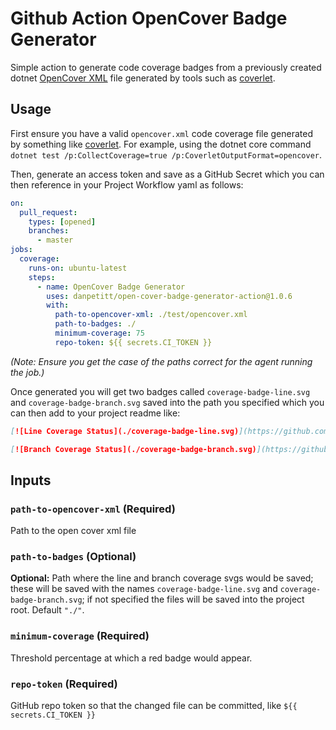 # Github Action OpenCover Badge Generator

Simple action to generate code coverage badges from a previously created dotnet [OpenCover XML](https://github.com/OpenCover/opencover) file generated by tools such as [coverlet](https://github.com/tonerdo/coverlet).

## Usage

First ensure you have a valid `opencover.xml` code coverage file generated by something like [coverlet](https://github.com/tonerdo/coverlet). For example, using the dotnet core command `dotnet test /p:CollectCoverage=true /p:CoverletOutputFormat=opencover`.

Then, generate an access token and save as a GitHub Secret which you can then reference in your Project Workflow yaml as follows:

```yaml
on:
  pull_request:
    types: [opened]
    branches:
      - master
jobs:
  coverage:
    runs-on: ubuntu-latest
    steps:
      - name: OpenCover Badge Generator
        uses: danpetitt/open-cover-badge-generator-action@1.0.6
        with:
          path-to-opencover-xml: ./test/opencover.xml
          path-to-badges: ./
          minimum-coverage: 75
          repo-token: ${{ secrets.CI_TOKEN }}
```

_(Note: Ensure you get the case of the paths correct for the agent running the job.)_

Once generated you will get two badges called `coverage-badge-line.svg` and `coverage-badge-branch.svg` saved into the path you specified which you can then add to your project readme like:

```markdown
[![Line Coverage Status](./coverage-badge-line.svg)](https://github.com/danpetitt/open-cover-badge-generator-action/)

[![Branch Coverage Status](./coverage-badge-branch.svg)](https://github.com/danpetitt/open-cover-badge-generator-action/)
```

## Inputs

### `path-to-opencover-xml` (Required)

Path to the open cover xml file

### `path-to-badges` (Optional)

**Optional:** Path where the line and branch coverage svgs would be saved; these will be saved with the names `coverage-badge-line.svg` and `coverage-badge-branch.svg`; if not specified the files will be saved into the project root. Default `"./"`.

### `minimum-coverage` (Required)

Threshold percentage at which a red badge would appear.

### `repo-token` (Required)

GitHub repo token so that the changed file can be committed, like `${{ secrets.CI_TOKEN }}`
